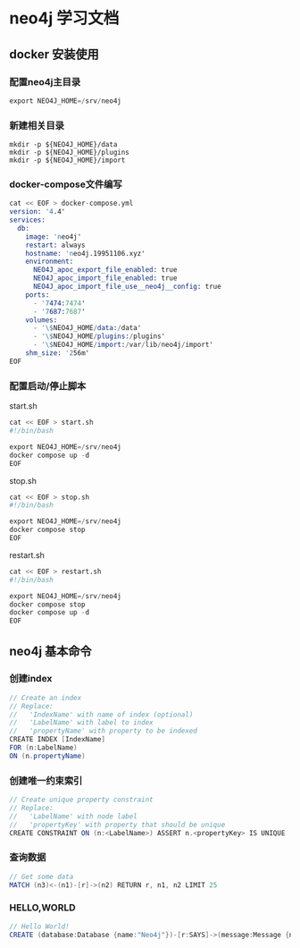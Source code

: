 # neo4j 学习文档

## docker 安装使用

### 配置neo4j主目录

```s
export NEO4J_HOME=/srv/neo4j
```

### 新建相关目录

```shell
mkdir -p ${NEO4J_HOME}/data
mkdir -p ${NEO4J_HOME}/plugins
mkdir -p ${NEO4J_HOME}/import
```

### docker-compose文件编写

```s
cat << EOF > docker-compose.yml
version: '4.4'
services:
  db:
    image: 'neo4j'
    restart: always
    hostname: 'neo4j.19951106.xyz'
    environment:
      NEO4J_apoc_export_file_enabled: true
      NEO4J_apoc_import_file_enabled: true
      NEO4J_apoc_import_file_use__neo4j__config: true
    ports:
      - '7474:7474'
      - '7687:7687'
    volumes:
      - '\$NEO4J_HOME/data:/data'
      - '\$NEO4J_HOME/plugins:/plugins'
      - '\$NEO4J_HOME/import:/var/lib/neo4j/import'
    shm_size: '256m'
EOF
```

### 配置启动/停止脚本

start.sh
```s
cat << EOF > start.sh
#!/bin/bash

export NEO4J_HOME=/srv/neo4j
docker compose up -d
EOF
```

stop.sh
```s
cat << EOF > stop.sh
#!/bin/bash

export NEO4J_HOME=/srv/neo4j
docker compose stop
EOF
```

restart.sh
```s
cat << EOF > restart.sh
#!/bin/bash

export NEO4J_HOME=/srv/neo4j
docker compose stop
docker compose up -d
EOF
```


## neo4j 基本命令

### 创建index

```java
// Create an index
// Replace:
//   'IndexName' with name of index (optional)
//   'LabelName' with label to index
//   'propertyName' with property to be indexed
CREATE INDEX [IndexName] 
FOR (n:LabelName)
ON (n.propertyName)
```


### 创建唯一约束索引

```java
// Create unique property constraint
// Replace:
//   'LabelName' with node label
//   'propertyKey' with property that should be unique
CREATE CONSTRAINT ON (n:<LabelName>) ASSERT n.<propertyKey> IS UNIQUE
```

### 查询数据

```java
// Get some data
MATCH (n3)<-(n1)-[r]->(n2) RETURN r, n1, n2 LIMIT 25
```

### HELLO,WORLD

```java
// Hello World!
CREATE (database:Database {name:"Neo4j"})-[r:SAYS]->(message:Message {name:"Hello World!"}) RETURN database, message, r
```